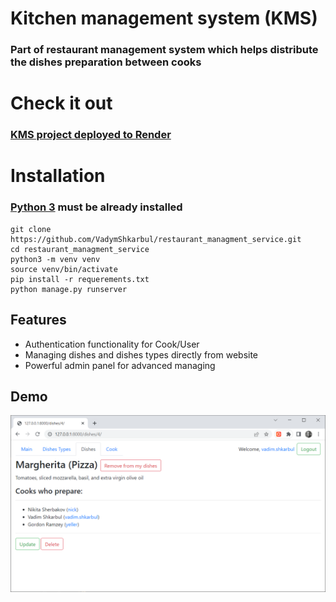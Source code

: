 # Kitchen management system (KMS)

### Part of restaurant management system which helps distribute the dishes preparation between cooks

# Check it out

### [KMS project deployed to Render](https://restaurant-management-system.onrender.com/main/)

# Installation

### [Python 3](https://www.python.org/downloads/) must be already installed

```shell
git clone https://github.com/VadymShkarbul/restaurant_managment_service.git
cd restaurant_managment_service
python3 -m venv venv
source venv/bin/activate
pip install -r requerements.txt
python manage.py runserver
```

## Features

* Authentication functionality for Cook/User
* Managing dishes and dishes types directly from website
* Powerful admin panel for advanced managing

## Demo

![Website interface](dish_detail_page.png)